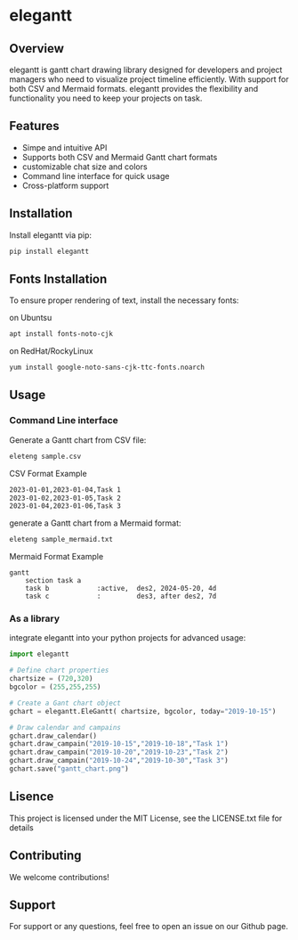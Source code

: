 # elegantt

## Overview

elegantt is gantt chart drawing library designed for developers and project managers who need to visualize project timeline efficiently. With support for both CSV and Mermaid formats. elegantt provides the flexibility and functionality you need to keep your projects on task.

## Features

- Simpe and intuitive API
- Supports both CSV and Mermaid Gantt chart formats
- customizable chat size and colors
- Command line interface for quick usage
- Cross-platform support

## Installation

Install elegantt via pip:
```sh
pip install elegantt
```

## Fonts Installation

To ensure proper rendering of text, install the necessary fonts:

on Ubuntsu
```sh
apt install fonts-noto-cjk
```

on RedHat/RockyLinux
```sh
yum install google-noto-sans-cjk-ttc-fonts.noarch
```

## Usage

### Command Line interface

Generate a Gantt chart from CSV file:

```sh
eleteng sample.csv
```

CSV Format Example

```txt
2023-01-01,2023-01-04,Task 1
2023-01-02,2023-01-05,Task 2
2023-01-04,2023-01-06,Task 3
```

generate a Gantt chart from a Mermaid format:

```sh
eleteng sample_mermaid.txt
```

Mermaid Format Example

```
gantt
    section task a
    task b            :active,  des2, 2024-05-20, 4d
    task c            :         des3, after des2, 7d
```

### As a library

integrate elegantt into your python projects for advanced usage:

```py
import elegantt

# Define chart properties
chartsize = (720,320)
bgcolor = (255,255,255)

# Create a Gant chart object
gchart = elegantt.EleGantt( chartsize, bgcolor, today="2019-10-15")

# Draw calendar and campains
gchart.draw_calendar()
gchart.draw_campain("2019-10-15","2019-10-18","Task 1")
gchart.draw_campain("2019-10-20","2019-10-23","Task 2")
gchart.draw_campain("2019-10-24","2019-10-30","Task 3")
gchart.save("gantt_chart.png")
```

## Lisence

This project is licensed under the MIT License, see the LICENSE.txt file for details

## Contributing

We welcome contributions!

## Support

For support or any questions, feel free to open an issue on our Github page.


